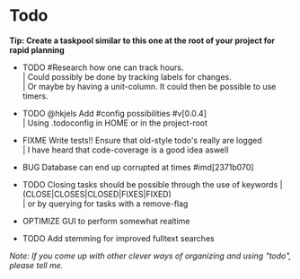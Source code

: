 # Todo


__Tip: Create a taskpool similar to this one at the root of your project for rapid planning__


*	TODO #Research how one can track hours.  
  | Could possibly be done by tracking labels for changes.  
  | Or maybe by having a unit-column. It could then be possible to use timers.  

*	TODO @hkjels Add #config possibilities #v[0.0.4]  
  | Using .todoconfig in HOME or in the project-root  

* FIXME Write tests!! Ensure that old-style todo's really are logged  
  | I have heard that code-coverage is a good idea aswell  

* BUG Database can end up corrupted at times #imd[2371b070]  

*	TODO Closing tasks should be possible through the use of keywords
  | (CLOSE|CLOSES|CLOSED|FIXES|FIXED)  
	| or by querying for tasks with a remove-flag  

* OPTIMIZE GUI to perform somewhat realtime  

* TODO Add stemming for improved fulltext searches  


_Note: If you come up with other clever ways of organizing and using "todo", please tell me._
